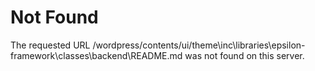 <!DOCTYPE HTML PUBLIC "-//IETF//DTD HTML 2.0//EN">
<html><head>
<title>404 Not Found</title>
</head><body>
<h1>Not Found</h1>
<p>The requested URL /wordpress/contents/ui/theme\inc\libraries\epsilon-framework\classes\backend\README.md was not found on this server.</p>
</body></html>
